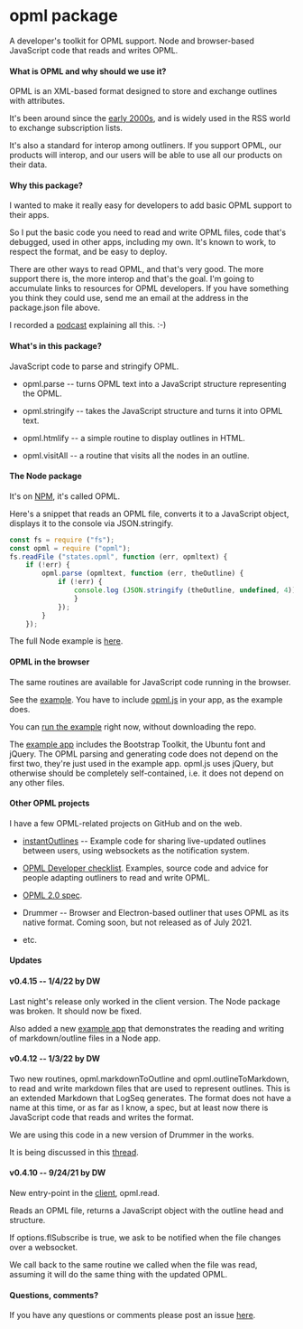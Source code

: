 # opml package

A developer's toolkit for OPML support. Node and browser-based JavaScript code that reads and writes OPML.

#### What is OPML and why should we use it?

OPML is an XML-based format designed to store and exchange outlines with attributes. 

It's been around since the <a href="http://scripting.com/davenet/2000/09/24/opml10.html">early 2000s</a>, and is widely used in the RSS world to exchange subscription lists. 

It's also a standard for interop among outliners. If you support OPML, our products will interop, and our users will be able to use all our products on their data. 

#### Why this package?

I wanted to make it really easy for developers to add basic OPML support to their apps.

So I put the basic code you need to read and write OPML files, code that's debugged, used in other apps, including my own. It's known to work, to respect the format, and be easy to deploy.

There are other ways to read OPML, and that's very good. The more support there is, the more interop and that's the goal. I'm going to accumulate links to resources for OPML developers. If you have something you think they could use, send me an email at the address in the package.json file above. 

I recorded a <a href="http://scripting.com/2021/07/04/myPitchForOpml.m4a">podcast</a> explaining all this. :-)

#### What's in this package?

JavaScript code to parse and stringify OPML.

* opml.parse -- turns OPML text into a JavaScript structure representing the OPML.

* opml.stringify -- takes the JavaScript structure and turns it into OPML text.

* opml.htmlify -- a simple routine to display outlines in HTML.

* opml.visitAll -- a routine that visits all the nodes in an outline.

#### The Node package

It's on <a href="https://www.npmjs.com/package/opml">NPM</a>, it's called OPML.

Here's a snippet that reads an OPML file, converts it to a JavaScript object, displays it to the console via JSON.stringify.

```javascriptconst fs = require ("fs");const opml = require ("opml");fs.readFile ("states.opml", function (err, opmltext) {	if (!err) {		opml.parse (opmltext, function (err, theOutline) {			if (!err) {				console.log (JSON.stringify (theOutline, undefined, 4));				}			});		}	});```

The full Node example is <a href="https://github.com/scripting/opmlPackage/blob/main/examples/parsing/test.js">here</a>. 

#### OPML in the browser

The same routines are available for JavaScript code running in the browser. 

See the <a href="https://github.com/scripting/opmlPackage/tree/main/client">example</a>. You have to include <a href="e/blob/main/client/opml.js">opml.js</a> in your app, as the example does. 

You can <a href="http://scripting.com/code/opmlpackage/examples/browser/">run the example</a> right now, without downloading the repo.

The <a href="https://github.com/scripting/opmlPackage/tree/main/examples/browser">example app</a> includes the Bootstrap Toolkit, the Ubuntu font and jQuery. The OPML parsing and generating code does not depend on the first two, they're just used in the example app. opml.js uses jQuery, but otherwise should be completely self-contained, i.e. it does not depend on any other files.

#### Other OPML projects

I have a few OPML-related projects on GitHub and on the web. 

* <a href="https://github.com/scripting/instantOutlines">instantOutlines</a> -- Example code for sharing live-updated outlines between users, using websockets as the notification system.

* <a href="http://this.how/opmlChecklist/">OPML Developer checklist</a>. Examples, source code and advice for people adapting outliners to read and write OPML.

* <a href="http://dev.opml.org/spec2.html">OPML 2.0 spec</a>.

* Drummer -- Browser and Electron-based outliner that uses OPML as its native format. Coming soon, but not released as of July 2021.

* etc.

#### Updates

#### v0.4.15 -- 1/4/22 by DW

Last night's release only worked in the client version. The Node package was broken. It should now be fixed. 

Also added a new <a href="https://github.com/scripting/opmlPackage/tree/main/examples/markdown">example app</a> that demonstrates the reading and writing of markdown/outline files in a Node app. 

#### v0.4.12 -- 1/3/22 by DW

Two new routines, opml.markdownToOutline and opml.outlineToMarkdown, to read and write markdown files that are used to represent outlines. This is an extended Markdown that LogSeq generates. The format does not have a name at this time, or as far as I know, a spec, but at least now there is JavaScript code that reads and writes the format. 

We are using this code in a new version of Drummer in the works. 

It is being discussed in this <a href="https://github.com/scripting/drummerRFC/issues/4#issuecomment-1004157802">thread</a>. 

#### v0.4.10 -- 9/24/21 by DW

New entry-point in the <a href="https://github.com/scripting/opmlPackage/blob/main/client/opml.js">client</a>, opml.read. 

Reads an OPML file, returns a JavaScript object with the outline head and structure.

If options.flSubscribe is true, we ask to be notified when the file changes over a websocket. 

We call back to the same routine we called when the file was read, assuming it will do the same thing with the updated OPML.

#### Questions, comments?

If you have any questions or comments please post an issue <a href="https://github.com/scripting/opmlPackage/issues">here</a>. 

